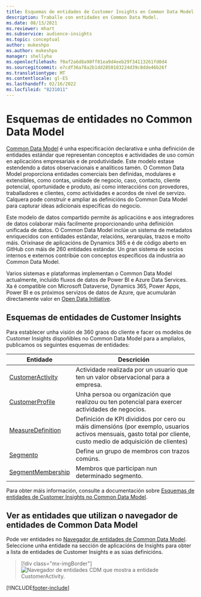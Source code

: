```yaml
---
title: Esquemas de entidades de Customer Insights en Common Data Model
description: Traballe con entidades en Common Data Model.
ms.date: 08/13/2021
ms.reviewer: mhart
ms.subservice: audience-insights
ms.topic: conceptual
author: mukeshpo
ms.author: mukeshpo
manager: shellyha
ms.openlocfilehash: f0af2a6d8a90ff01ea9d4eeb29f34113261fd0d4
ms.sourcegitcommit: e7cdf36a78a2b1dd2850183224d39c8dde46b26f
ms.translationtype: MT
ms.contentlocale: gl-ES
ms.lasthandoff: 02/16/2022
ms.locfileid: "8231011"
---
```

# <a name="entity-schemas-in-common-data-model"></a>Esquemas de entidades no Common Data Model



[Common Data Model](/common-data-model/) é unha especificación declarativa e unha definición de entidades estándar que representan conceptos e actividades de uso común en aplicacións empresariais e de produtividade. Este modelo estase estendendo a datos observacionais e analíticos tamén. O Common Data Model proporciona entidades comerciais ben definidas, modulares e extensibles, como contas, unidade de negocio, caso, contacto, cliente potencial, oportunidade e produto, así como interaccións con provedores, traballadores e clientes, como actividades e acordos de nivel de servizo. Calquera pode construír e ampliar as definicións do Common Data Model para capturar ideas adicionais específicas do negocio.

Este modelo de datos compartido permite ás aplicacións e aos integradores de datos colaborar máis facilmente proporcionando unha definición unificada de datos. O Common Data Model inclúe un sistema de metadatos enriquecidos con entidades estándar, relacións, xerarquías, trazos e moito máis. Orixínase de aplicacións de Dynamics 365 e é de código aberto en GitHub con máis de 260 entidades estándar. Un gran sistema de socios internos e externos contribúe con conceptos específicos da industria ao Common Data Model.

Varios sistemas e plataformas implementan o Common Data Model actualmente, incluído fluxos de datos de Power BI e Azure Data Services. Xa é compatible con Microsoft Dataverse, Dynamics 365, Power Apps, Power BI e os próximos servizos de datos de Azure, que acumularán directamente valor en [Open Data Initiative](https://www.microsoft.com/open-data-initiative).

## <a name="customer-insights-entity-schemas"></a>Esquemas de entidades de Customer Insights

Para establecer unha visión de 360 graos do cliente e facer os modelos de Customer Insights dispoñibles no Common Data Model para a amplialos, publicamos os seguintes esquemas de entidades:

| Entidade | Descrición |
|---------|---------|
|[CustomerActivity](/common-data-model/schema/core/applicationcommon/foundationcommon/crmcommon/solutions/customerinsights/customeractivity) | Actividade realizada por un usuario que ten un valor observacional para a empresa. |
|[CustomerProfile](/common-data-model/schema/core/applicationcommon/foundationcommon/crmcommon/solutions/customerinsights/customerprofile) | Unha persoa ou organización que realizou ou ten potencial para exercer actividades de negocios. |
|[MeasureDefinition](/common-data-model/schema/core/applicationcommon/foundationcommon/crmcommon/solutions/customerinsights/measuredefinition) | Definición de KPI divididos por cero ou máis dimensións (por exemplo, usuarios activos mensuais, gasto total por cliente, custo medio de adquisición de clientes) |
|[Segmento](/common-data-model/schema/core/applicationcommon/foundationcommon/crmcommon/solutions/customerinsights/segment) | Define un grupo de membros con trazos comúns. |
|[SegmentMembership](/common-data-model/schema/core/applicationcommon/foundationcommon/crmcommon/solutions/customerinsights/segmentmembership) | Membros que participan nun determinado segmento. |

Para obter máis información, consulte a documentación sobre [Esquemas de entidades de Customer Insights no Common Data Model](/common-data-model/schema/core/applicationcommon/foundationcommon/crmcommon/solutions/customerinsights/overview).

## <a name="view-entities-using-the-common-data-model-entity-navigator"></a>Ver as entidades que utilizan o navegador de entidades de Common Data Model

Pode ver entidades no [Navegador de entidades de Common Data Model](https://microsoft.github.io/CDM/). Seleccione unha entidade na sección de aplicacións de Insights para obter a lista de entidades de Customer Insights e as súas definicións.
> [!div class="mx-imgBorder"]
> ![Navegador de entidades CDM que mostra a entidade CustomerActivity.](media/CDM-entity-navigator.png "Navegador de entidades CDM que mostra a entidade CustomerActivity")


[!INCLUDE[footer-include](../includes/footer-banner.md)]
